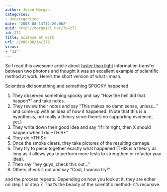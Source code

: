 ```yaml
---
author: Jesse Morgan
categories:
- Uncategorized
date: "2008-08-14T12:20:06Z"
guid: http://morgajel.net/?p=272
id: 272
title: Science at work
url: /2008/08/14/272
views:
- "32"
---
```


So I read this awesome article about [faster than light](http://www.nature.com/news/2008/080813/full/news.2008.1038.html?s=news_rss) information transfer between two photons and thought it was an excellent example of scientific method at work. Here’s the short version of what I mean.

Scientists did something and something SPOOKY happened.

1. They observed something spooky and say “How the hell did that happen?” and take notes.
2. They review their notes and say “This makes no damn sense, unless…” and come up with an idea of how it happened. (Note that this is a hypothesis, not really a theory since there’s no supporting evidence, yet.)
3. They write down their good idea and say “If I’m right, then X should happen when I do \*THIS\*”
4. They do \*THIS\*
5. Once the smoke clears, they take pictures of the resulting carnage.
6. They try to piece together exactly what happened (THIS is a theory as long as it allows you to perform more tests to strengthen or refactor your idea).
7. Then say “hey guys, check this out…”
8. Others check it out and say “Cool, I wanna try!”

and the process repeats. Depending on how you look at it, they are either on step 1 or step 7. That’s the beauty of the scientific method- it’s recursive.